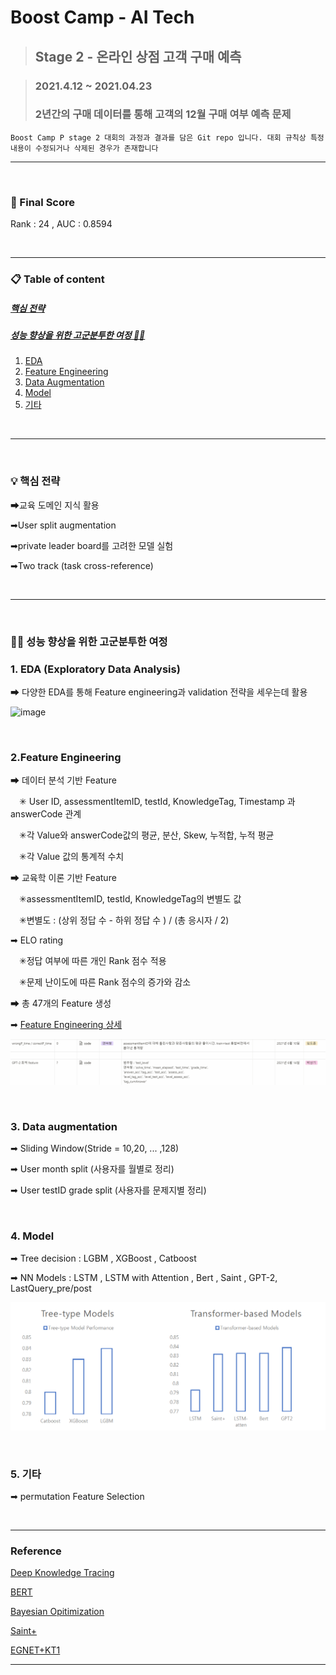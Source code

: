 # Boost Camp - AI Tech

> ## Stage 2 - 온라인 상점 고객 구매 예측

> ### 2021.4.12 ~ 2021.04.23
>
> ### 2년간의 구매 데이터를 통해 고객의 12월 구매 여부 예측 문제

`Boost Camp P stage 2 대회의 과정과 결과를 담은 Git repo 입니다. 대회 규칙상 특정 내용이 수정되거나 삭제된 경우가 존재합니다`

---

<br>

### 🏁 Final Score 

Rank : 24 , AUC : 0.8594

<br>

---



### 📋 Table of content 

##### [핵심 전략](#strategy)<br>

##### [성능 향상을 위한 고군분투한 여정 🏃‍♀️](#fullprocess)

1. [EDA](#EDA)<br>
2. [Feature Engineering](#FE)<br>
3. [Data Augmentation](#aug)<br>
4. [Model](#model)<br>
5. [기타](#etc)<br>

<br>

---


<br>

### 💡 핵심 전략<a name = 'strategy'></a>

 ➡교육 도메인 지식 활용

 ➡User split augmentation

 ➡private leader board를 고려한 모델 실험

 ➡Two track (task cross-reference)

<br>

---

<br>

### 🏃‍♀️ 성능 향상을 위한 고군분투한 여정 <a name ='fullprocess'></a>

### 1. EDA (Exploratory Data Analysis)<a name='EDA'></a>

➡ 다양한 EDA를 통해 Feature engineering과 validation 전략을 세우는데 활용

![image](https://github.com/bcaitech1/p4-dkt-ollehdkt/blob/headbreakz/image/EDA.gif?raw=true)

<br>

### 2.Feature Engineering<a name ='FE'></a>

 ➡ 데이터 분석 기반 Feature

　✳ User ID, assessmentItemID, testId, KnowledgeTag, Timestamp 과 answerCode 관계

　✳각 Value와 answerCode값의 평균, 분산, Skew, 누적합, 누적 평균

　✳각 Value 값의 통계적 수치

 ➡ 교육학 이론 기반 Feature

　✳assessmentItemID, testId, KnowledgeTag의 변별도 값 

　✳변별도 : (상위 정답 수 - 하위 정답 수 ) / (총 응시자 / 2)

➡ ELO rating

　✳정답 여부에 따른 개인 Rank 점수 적용

　✳문제 난이도에 따른 Rank 점수의 증가와 감소

➡ 총 47개의 Feature 생성

➡ [Feature Engineering 상세](https://www.notion.so/Feature-Engineering-0189914b580a483083b88982006984d6)

![image](https://github.com/bcaitech1/p4-dkt-ollehdkt/blob/headbreakz/image/FE.png?raw=true)

<br>

### 3. Data augmentation <a name = 'aug'></a>

➡ Sliding Window(Stride = 10,20, ... ,128)

➡ User month split (사용자를 월별로 정리)

➡ User testID grade split (사용자를 문제지별 정리)

<br>

### 4. Model <a name = 'model'></a>

➡ Tree decision : LGBM , XGBoost , Catboost

➡ NN Models : LSTM , LSTM with Attention , Bert , Saint , GPT-2, LastQuery_pre/post

![image4](https://github.com/bcaitech1/p4-dkt-ollehdkt/blob/headbreakz/image/model.png?raw=true)

<br>


### 5. 기타 <a name = 'etc'></a>

➡ permutation Feature Selection




<br>

---

### Reference

[Deep Knowledge Tracing](https://arxiv.org/pdf/1506.05908.pdf)

[BERT](https://arxiv.org/abs/1810.04805)

[Bayesian Opitimization](https://arxiv.org/pdf/1807.02811.pdf)

[Saint+](https://arxiv.org/pdf/2010.12042.pdf)

[EGNET+KT1](https://arxiv.org/pdf/1912.03072.pdf)

---

